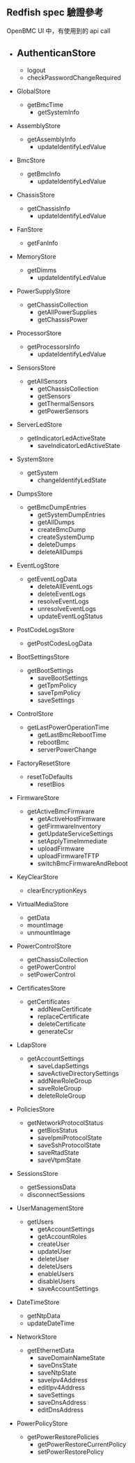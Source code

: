 
## Redfish spec 驗證參考

OpenBMC UI 中，有使用到的 api call

- AuthenticanStore
	- 
	- logout
	- checkPasswordChangeRequired


- GlobalStore
  - getBmcTime
	- getSystemInfo


- AssemblyStore
  - getAssemblyInfo
	- updateIdentifyLedValue


- BmcStore
  - getBmcInfo
	- updateIdentifyLedValue


- ChassisStore
  - getChassisInfo
	- updateIdentifyLedValue


- FanStore
  - getFanInfo


- MemoryStore
  - getDimms
	- updateIdentifyLedValue


- PowerSupplyStore
  - getChassisCollection
	- getAllPowerSupplies
	- getChassisPower


- ProcessorStore
  - getProcessorsInfo
	- updateIdentifyLedValue


- SensorsStore
  - getAllSensors
	- getChassisCollection
	- getSensors
	- getThermalSensors
	- getPowerSensors


- ServerLedStore
  - getIndicatorLedActiveState
	- saveIndicatorLedActiveState


- SystemStore
  - getSystem
	- changeIdentifyLedState


- DumpsStore
  - getBmcDumpEntries
	- getSystemDumpEntries
	- getAllDumps
	- createBmcDump
	- createSystemDump
	- deleteDumps
	- deleteAllDumps


- EventLogStore
  - getEventLogData
	- deleteAllEventLogs
	- deleteEventLogs
	- resolveEventLogs
	- unresolveEventLogs
	- updateEventLogStatus


- PostCodeLogsStore
  - getPostCodesLogData


- BootSettingsStore
  - getBootSettings
	- saveBootSettings
	- getTpmPolicy
	- saveTpmPolicy
	- saveSettings


- ControlStore
  - getLastPowerOperationTime
	- getLastBmcRebootTime
	- rebootBmc
	- serverPowerChange


- FactoryResetStore
  - resetToDefaults
	- resetBios


- FirmwareStore
  - getActiveBmcFirmware
	- getActiveHostFirmware
	- getFirmwareInventory
	- getUpdateServiceSettings
	- setApplyTimeImmediate
	- uploadFirmware
	- uploadFirmwareTFTP
	- switchBmcFirmwareAndReboot


- KeyClearStore
	- clearEncryptionKeys


- VirtualMediaStore
	- getData
	- mountImage
	- unmountImage


- PowerControlStore
	- getChassisCollection
	- getPowerControl
	- setPowerControl


- CertificatesStore
  - getCertificates
	- addNewCertificate
	- replaceCertificate
	- deleteCertificate
	- generateCsr


- LdapStore
  - getAccountSettings
	- saveLdapSettings
	- saveActiveDirectorySettings
	- addNewRoleGroup
	- saveRoleGroup
	- deleteRoleGroup


- PoliciesStore
  - getNetworkProtocolStatus
	- getBiosStatus
	- saveIpmiProtocolState
	- saveSshProtocolState
	- saveRtadState
	- saveVtpmState


- SessionsStore
	- getSessionsData
	- disconnectSessions


- UserManagementStore
  - getUsers
	- getAccountSettings
	- getAccountRoles
	- createUser
	- updateUser
	- deleteUser
	- deleteUsers
	- enableUsers
	- disableUsers
	- saveAccountSettings


- DateTimeStore
	- getNtpData
	- updateDateTime


- NetworkStore
  - getEthernetData
	- saveDomainNameState
	- saveDnsState
	- saveNtpState
	- saveIpv4Address
	- editIpv4Address
	- saveSettings
	- saveDnsAddress
	- editDnsAddress


- PowerPolicyStore
  - getPowerRestorePolicies
	- getPowerRestoreCurrentPolicy
	- setPowerRestorePolicy